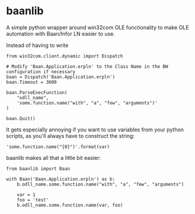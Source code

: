 baanlib
=======

A simple python wrapper around win32com OLE functionality to make OLE automation with Baan/Infor LN easier to use.

Instead of having to write

    from win32com.client.dynamic import Dispatch

    # Modify 'Baan.Application.erpln' to the Class Name in the BW configuration if necessary
    baan = Dispatch('Baan.Application.erpln')
    baan.Timeout = 3600

    baan.ParseExecFunction(
        "odll_name",
        'some.function.name("with", "a", "few", "arguments")'
    )

    baan.Quit()

It gets especially annoying if you want to use variables from your python scripts, as you'll always have to construct the string:

    'some.function.name("{0}")'.format(var)

baanlib makes all that a little bit easier:

    from baanlib import Baan

    with Baan('Baan.Application.erpln') as b:
        b.odll_name.some.function.name("with", "a", "few", "arguments")

        var = 1
        foo = 'test'
        b.odll_name.some.function.name(var, foo)
